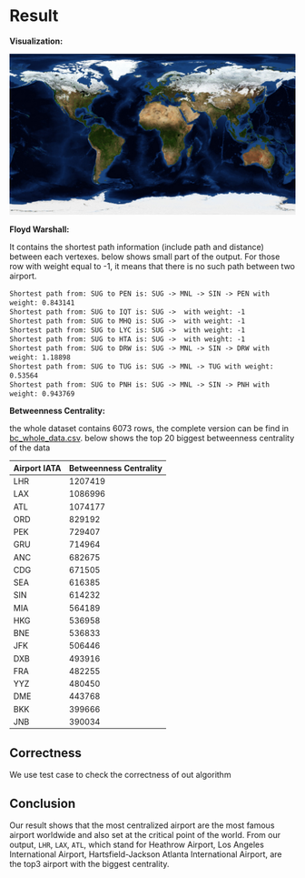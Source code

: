 # Result

**Visualization:**

![](doc/sample.png)

**Floyd Warshall:**

It contains the shortest path information (include path and distance) between each vertexes. below shows small part of the output. For those row with weight equal to -1, it means that there is no such path between two airport.

```
Shortest path from: SUG to PEN is: SUG -> MNL -> SIN -> PEN with weight: 0.843141
Shortest path from: SUG to IQT is: SUG ->  with weight: -1
Shortest path from: SUG to MHQ is: SUG ->  with weight: -1
Shortest path from: SUG to LYC is: SUG ->  with weight: -1
Shortest path from: SUG to HTA is: SUG ->  with weight: -1
Shortest path from: SUG to DRW is: SUG -> MNL -> SIN -> DRW with weight: 1.18898
Shortest path from: SUG to TUG is: SUG -> MNL -> TUG with weight: 0.53564
Shortest path from: SUG to PNH is: SUG -> MNL -> SIN -> PNH with weight: 0.943769
```

**Betweenness Centrality:**

the whole dataset contains 6073 rows, the complete version can be find in [bc_whole_data.csv]([./bc_whole_data.csv). below shows the top 20 biggest betweenness centrality of the data

| Airport IATA | Betweenness Centrality |
| ------------ | ---------------------- |
| LHR          | 1207419                |
| LAX          | 1086996                |
| ATL          | 1074177                |
| ORD          | 829192                 |
| PEK          | 729407                 |
| GRU          | 714964                 |
| ANC          | 682675                 |
| CDG          | 671505                 |
| SEA          | 616385                 |
| SIN          | 614232                 |
| MIA          | 564189                 |
| HKG          | 536958                 |
| BNE          | 536833                 |
| JFK          | 506446                 |
| DXB          | 493916                 |
| FRA          | 482255                 |
| YYZ          | 480450                 |
| DME          | 443768                 |
| BKK          | 399666                 |
| JNB          | 390034                 |

## Correctness

We use test case to check the correctness of out algorithm

## Conclusion

Our result shows that the most centralized airport are the most famous airport worldwide and also set at the critical point of the world. From our output,  `LHR`, `LAX`, `ATL`, which stand for Heathrow Airport, Los Angeles International Airport, Hartsfield-Jackson Atlanta International Airport, are the top3 airport with the biggest centrality. 

